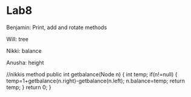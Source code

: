 # Lab8

Benjamin: Print, add and rotate methods

Will: tree

Nikki: balance

Anusha: height

//nikkis method
public int getbalance(Node n)
	{
		int temp;
		if(n!=null)
		{
			temp=1+getbalance(n.right)-getbalance(n.left);
			n.balance=temp;
			return temp;
		}
		return 0;
	}
